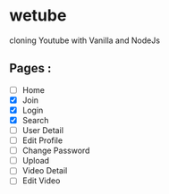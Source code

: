 # wetube

cloning Youtube with Vanilla and NodeJs

## Pages :

- [ ] Home
- [x] Join
- [x] Login
- [x] Search
- [ ] User Detail
- [ ] Edit Profile
- [ ] Change Password
- [ ] Upload
- [ ] Video Detail
- [ ] Edit Video
